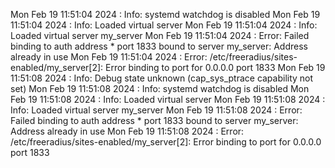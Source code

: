 Mon Feb 19 11:51:04 2024 : Info: systemd watchdog is disabled
Mon Feb 19 11:51:04 2024 : Info: Loaded virtual server <default>
Mon Feb 19 11:51:04 2024 : Info: Loaded virtual server my_server
Mon Feb 19 11:51:04 2024 : Error: Failed binding to auth address * port 1833 bound to server my_server: Address already in use 
Mon Feb 19 11:51:04 2024 : Error: /etc/freeradius/sites-enabled/my_server[2]: Error binding to port for 0.0.0.0 port 1833
Mon Feb 19 11:51:08 2024 : Info: Debug state unknown (cap_sys_ptrace capability not set)
Mon Feb 19 11:51:08 2024 : Info: systemd watchdog is disabled
Mon Feb 19 11:51:08 2024 : Info: Loaded virtual server <default>
Mon Feb 19 11:51:08 2024 : Info: Loaded virtual server my_server
Mon Feb 19 11:51:08 2024 : Error: Failed binding to auth address * port 1833 bound to server my_server: Address already in use 
Mon Feb 19 11:51:08 2024 : Error: /etc/freeradius/sites-enabled/my_server[2]: Error binding to port for 0.0.0.0 port 1833
